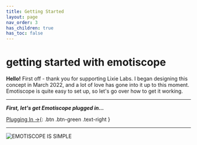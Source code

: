 ```yaml
---
title: Getting Started
layout: page
nav_order: 3
has_children: true
has_toc: false
---
```


# **getting&nbsp;started** with&nbsp;emotiscope

**Hello!** First off - thank you for supporting Lixie Labs. I began designing this concept in March 2022, and a lot of love has gone into it up to this moment. Emotiscope is quite easy to set up, so let's go over how to get it working.

-------

***First, let's get Emotiscope plugged in...***

[Plugging In →](https://emotiscope.rocks/plugging_in.html){: .btn .btn-green .text-right }

-------

![EMOTISCOPE IS SIMPLE](https://github.com/lixie-labs/emotiscope/blob/main/extras/img/emotiscope_macro.jpg?raw=true)
